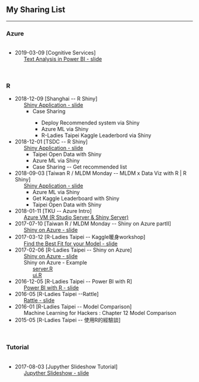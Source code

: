 <p>
<h2> My Sharing List </h2>
</p>   
<hr size="1">
<h3> Azure </h3>
<ul>
   <li> 2019-03-09 [Cognitive Services]
        <ul class="task-list">
            <li> <a href="https://docs.google.com/presentation/d/1pbYgOhGz1e4EzOeFINl3NZF1-fzMy--QB4G_O8jmjK4/edit?usp=sharing" target="_blank"> Text Analysis in Power BI - slide </a> </li>
        </ul>
   </li>
</ul>
<br>
<h3> R </h3>
<ul>
<li> 2018-12-09 [Shanghai -- R Shiny]
        <ul class="task-list">
            <li> <a href="https://github.com/kristenchan/Sharing/blob/master/ShinyApplication_Sharing_Shanghai.pdf" target="_blank"> Shiny Application - slide </a> 
                 <ul>
                    <li>Case Sharing</li>
                         <ul>
                                 <li>Deploy Recommended system via Shiny</li>
                                 <li>Azure ML via Shiny</li>
                                 <li>R-Ladies Taipei Kaggle Leaderbord via Shiny</li>
                         </ul>
                 </ul>
            </li>
        </ul>
 </li>
<li> 2018-12-01 [TSDC -- R Shiny]
        <ul class="task-list">
            <li> <a href="https://goo.gl/Ea1eEg" target="_blank"> Shiny Application - slide </a> 
                 <ul>
                    <li>Taipei Open Data with Shiny</li>
                    <li>Azure ML via Shiny</li>
                    <li>Case Sharing -- Get recommended list</li>
                 </ul>
            </li>
        </ul>
 </li>
 <li> 2018-09-03 [Taiwan R / MLDM Monday -- MLDM x Data Viz with R | R Shiny]
        <ul class="task-list">
            <li> <a href="https://drive.google.com/open?id=1axlSdTu8XubLlqeV_er_CSxJAgNt_OCY" target="_blank"> Shiny Application - slide </a> 
                 <ul>
                    <li>Azure ML via Shiny</li>
                    <li>Get Kaggle Leaderboard with Shiny</li>
                    <li>Taipei Open Data with Shiny</li>
                 </ul>
            </li>
        </ul>
  </li>
  <li> 2018-01-11 [TKU -- Azure Intro]
        <ul class="task-list">
            <li> <a href="https://github.com/kristenchan/Sharing/blob/master/AzureVM_RStudio_Shiny_Server.pdf" target="_blank"> Azure VM (R Studio Server & Shiny Server) </a> 
            </li>
        </ul>
   </li>
 <li> 2017-07-10 [Taiwan R / MLDM Monday -- Shiny on Azure partII]
        <ul class="task-list">
            <li> <a href="https://github.com/kristenchan/Sharing/blob/master/ShinyOnAzure_part2.pdf" target="_blank"> Shiny on Azure - slide </a> 
            </li>
        </ul>
   </li>
   <li> 2017-03-12 [R-Ladies Taipei -- Kaggle暖身workshop]
        <ul class="task-list">
            <li> <a href="https://github.com/kristenchan/Sharing/blob/master/Find%20the%20Best%20Fit%20for%20your%20Model.pdf" target="_blank"> Find the Best Fit for your Model - slide </a> 
            </li>
        </ul>
   </li>
   <li> 2017-02-06 [R-Ladies Taipei -- Shiny on Azure]
        <ul class="task-list">
            <li> <a href="https://github.com/kristenchan/RLadies/blob/master/ShinyOnAzure.pdf" target="_blank">Shiny on Azure - slide </a> 
            </li>
            <li> Shiny on Azure - Example 
                <ul class="task-list">
                    <li> <a href="https://github.com/kristenchan/RLadies/blob/master/ShinyOnAzure_example/server.R" target="_blank"> server.R </a> 
                    </li> 
                    <li> <a href="https://github.com/kristenchan/RLadies/blob/master/ShinyOnAzure_example/ui.R" target="_blank"> ui.R </a> 
                    </li> 
                </ul>
            </li>
        </ul> 
   </li>
   <li> 2016-12-05 [R-Ladies Taipei -- Power BI with R]
        <ul class="task-list">
            <li> <a href="https://github.com/kristenchan/Sharing/blob/master/PowerBIwithR.pdf" target="_blank"> Power BI with R - slide </a> 
            </li>
        </ul>
   </li>   
   <li> 2016-05 [R-Ladies Taipei --Rattle]
        <ul class="task-list">
            <li> <a href="https://github.com/rladiestaipei/R-Main-Panel/blob/master/2016/201605_Rattle.pdf" target="_blank"> Rattle - slide </a> 
            </li>
        </ul>
   </li>      
   <li> 2016-01 [R-Ladies Taipei -- Model Comparison]
        <ul class="task-list">
            <li> Machine Learning for Hackers : Chapter 12 Model Comparison
            </li>
        </ul>
   </li>   
   <li> 2015-05 [R-Ladies Taipei -- 使用R的經驗談]
   </li>    
   
   
</ul>
<br>
<h3> Tutorial </h3>
<ul>
   <li> 2017-08-03 [Jupyther Slideshow Tutorial]
        <ul class="task-list">
            <li> <a href="https://kristenchan.github.io/Sharing/Slideshow_Tutorial.slides.html" target="_blank"> Jupyther Slideshow - slide </a> </li>
        </ul>
   </li>
</ul>
